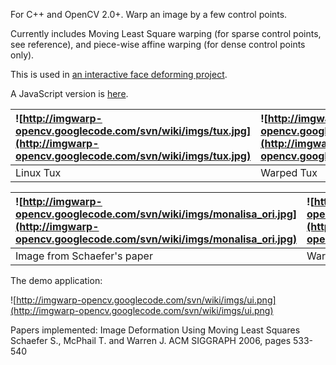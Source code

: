 For C++ and OpenCV 2.0+. Warp an image by a few control points.

Currently includes Moving Least Square warping (for sparse control points, see reference), and piece-wise affine warping (for dense control points only).

This is used in [an interactive face deforming project](http://code.google.com/p/faceworkshop/).

A JavaScript version is [here](http://chenxing.name/fun/imgwarp-js/).

| ![http://imgwarp-opencv.googlecode.com/svn/wiki/imgs/tux.jpg](http://imgwarp-opencv.googlecode.com/svn/wiki/imgs/tux.jpg) | ![http://imgwarp-opencv.googlecode.com/svn/wiki/imgs/tux_sim.png](http://imgwarp-opencv.googlecode.com/svn/wiki/imgs/tux_sim.png) |
|:--------------------------------------------------------------------------------------------------------------------------|:----------------------------------------------------------------------------------------------------------------------------------|
| Linux Tux | Warped Tux |

| ![http://imgwarp-opencv.googlecode.com/svn/wiki/imgs/monalisa_ori.jpg](http://imgwarp-opencv.googlecode.com/svn/wiki/imgs/monalisa_ori.jpg) | ![http://imgwarp-opencv.googlecode.com/svn/wiki/imgs/monalisa_warped.png](http://imgwarp-opencv.googlecode.com/svn/wiki/imgs/monalisa_warped.png) |
|:--------------------------------------------------------------------------------------------------------------------------------------------|:--------------------------------------------------------------------------------------------------------------------------------------------------|
| Image from Schaefer's paper | Warped as Schaefer did |

The demo application:

![http://imgwarp-opencv.googlecode.com/svn/wiki/imgs/ui.png](http://imgwarp-opencv.googlecode.com/svn/wiki/imgs/ui.png)

Papers implemented:
Image Deformation Using Moving Least Squares
Schaefer S., McPhail T. and Warren J.
ACM SIGGRAPH 2006, pages 533-540